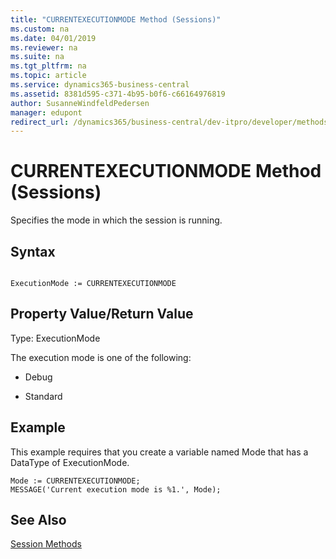 ```yaml
---
title: "CURRENTEXECUTIONMODE Method (Sessions)"
ms.custom: na
ms.date: 04/01/2019
ms.reviewer: na
ms.suite: na
ms.tgt_pltfrm: na
ms.topic: article
ms.service: dynamics365-business-central
ms.assetid: 8381d595-c371-4b95-b0f6-c66164976819
author: SusanneWindfeldPedersen
manager: edupont
redirect_url: /dynamics365/business-central/dev-itpro/developer/methods-auto/library
---
```


 

# CURRENTEXECUTIONMODE Method (Sessions)
Specifies the mode in which the session is running.  

## Syntax  

```  

ExecutionMode := CURRENTEXECUTIONMODE  
```  

## Property Value/Return Value  
 Type: ExecutionMode  

 The execution mode is one of the following:  

-   Debug  

-   Standard  

<!--NAV
## Remarks  
 If you start the [!INCLUDE[nav_windows](../includes/nav_windows_md.md)] at a command prompt and use the –**debug** parameter, then the execution mode is **Debug**. Otherwise, the execution mode is **Standard**.  
-->

## Example  
 This example requires that you create a variable named Mode that has a DataType of ExecutionMode.  

```  
Mode := CURRENTEXECUTIONMODE;   
MESSAGE('Current execution mode is %1.', Mode);  
```  

## See Also  
 [Session Methods](devenv-session-methods.md)   
 <!--Links [Debugging](Debugging.md) -->

